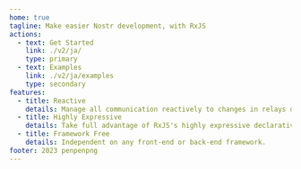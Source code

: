 ```yaml
---
home: true
tagline: Make easier Nostr development, with RxJS
actions:
  - text: Get Started
    link: ./v2/ja/
    type: primary
  - text: Examples
    link: ./v2/ja/examples
    type: secondary
features:
  - title: Reactive
    details: Manage all communication reactively to changes in relays or subscriptions.
  - title: Highly Expressive
    details: Take full advantage of RxJS's highly expressive declarative notation.
  - title: Framework Free
    details: Independent on any front-end or back-end framework.
footer: 2023 penpenpng
---
```

